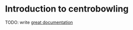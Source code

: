 # Introduction to centrobowling

TODO: write [great documentation](http://jacobian.org/writing/what-to-write/)
